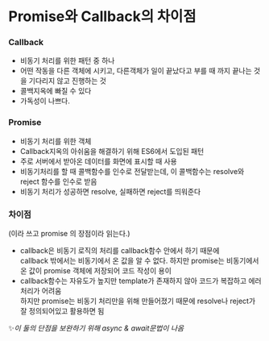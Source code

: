 # Promise와 Callback의 차이점

### Callback
- 비동기 처리를 위한 패턴 중 하나
- 어떤 작동을 다른 객체에 시키고, 다른객체가 일이 끝났다고 부를 때 까지 끝나는 것을 기다리지 않고 진행하는 것
- 콜백지옥에 빠질 수 있다
- 가독성이 나쁘다.

### Promise
- 비동기 처리를 위한 객체
- Callback지옥의 아쉬움을 해결하기 위해 ES6에서 도입된 패턴
- 주로 서버에서 받아온 데이터를 화면에 표시할 때 사용
- 비동기처리를 할 때 콜백함수를 인수로 전달받는데, 이 콜백함수는 resolve와 reject 함수를 인수로 받음
- 비동기 처리가 성공하면 resolve, 실패하면 reject를 띄워준다

### 차이점
(이라 쓰고 promise 의 장점이라 읽는다.)
- callback은 비동기 로직의 처리를 callback함수 안에서 하기 때문에<br/>
  callback 밖에서는 비동기에서 온 값을 알 수 없다.
  하지만 promise는 비동기에서 온 값이 promise 객체에 저장되어 코드 작성이 용이
- callback함수는 자유도가 높지만 template가 존재하지 않아 코드가 복잡하고 에러처리가 어려움 <br/>
  하지만 promise는 비동기 처리만을 위해 만들어졌기 때문에 resolve나 reject가 잘 정의되어있고 활용하면 됨
  
✨*이 둘의 단점을 보완하기 위해 async & await문법이 나옴*
  
